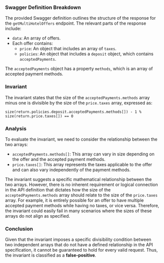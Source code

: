 ### Swagger Definition Breakdown
The provided Swagger definition outlines the structure of the response for the `getMultiHotelOffers` endpoint. The relevant parts of the response include:
- `data`: An array of offers.
- Each offer contains:
  - `price`: An object that includes an array of `taxes`.
  - `policies`: An object that includes a `deposit` object, which contains `acceptedPayments`.

The `acceptedPayments` object has a property `methods`, which is an array of accepted payment methods.

### Invariant
The invariant states that the size of the `acceptedPayments.methods` array minus one is divisible by the size of the `price.taxes` array, expressed as:

`size(return.policies.deposit.acceptedPayments.methods[]) - 1 % size(return.price.taxes[]) == 0`

### Analysis
To evaluate the invariant, we need to consider the relationship between the two arrays:
- `acceptedPayments.methods[]`: This array can vary in size depending on the offer and the accepted payment methods.
- `price.taxes[]`: This array represents the taxes applicable to the offer and can also vary independently of the payment methods.

The invariant suggests a specific mathematical relationship between the two arrays. However, there is no inherent requirement or logical connection in the API definition that dictates how the size of the `acceptedPayments.methods` array should relate to the size of the `price.taxes` array. For example, it is entirely possible for an offer to have multiple accepted payment methods while having no taxes, or vice versa. Therefore, the invariant could easily fail in many scenarios where the sizes of these arrays do not align as specified.

### Conclusion
Given that the invariant imposes a specific divisibility condition between two independent arrays that do not have a defined relationship in the API specification, it cannot be guaranteed to hold for every valid request. Thus, the invariant is classified as a **false-positive**.
